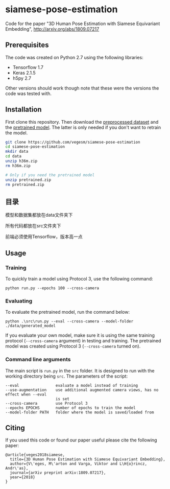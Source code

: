 # siamese-pose-estimation
Code for the paper "3D Human Pose Estimation with Siamese Equivariant Embedding", <http://arxiv.org/abs/1809.07217>

## Prerequisites

The code was created on Python 2.7 using the following libraries:

- Tensorflow 1.7
- Keras 2.1.5
- h5py 2.7

Other versions should work though note that these were the versions the code was tested with.

## Installation

First clone this repository. Then download the [preprocessed dataset](https://drive.google.com/open?id=1_1_DjwyCxEYVVnxc7u7mVj6EwiCnnsWT) and the [pretrained model](https://drive.google.com/open?id=1RsDpUmR7t3IBPhUbi-4wC3bjw3LrJgoE). The latter is only needed if you don't want to retrain the model. 

```bash
git clone https://github.com/vegesm/siamese-pose-estimation
cd siamese-pose-estimation
mkdir data
cd data
unzip h36m.zip
rm h36m.zip

# Only if you need the pretrained model
unzip pretrained.zip
rm pretrained.zip
```

## 目录

模型和数据集都放在data文件夹下

所有代码都放在src文件夹下

前端必须使用Tensorflow，版本高一点

## Usage

### Training

To quickly train a model using Protocol 3, use the following command:

``python run.py --epochs 100 --cross-camera``

### Evaluating

To evaluate the pretrained model, run the command below:

``python .\src\run.py --eval --cross-camera --model-folder ./data/generated_model``

If you evaluate your own model, make sure it is using the same training protocol  (``--cross-camera`` argument) in testing and training. The pretrained model was created using Protocol 3 (``--cross-camera`` turned on).

### Command line arguments

The main script is ``run.py`` in the ``src`` folder. It is designed to run with the working directory being ``src``. The parameters of the script:

```
--eval                evaluate a model instead of training
--use-augmentation    use additional augmented camera views, has no effect when --eval
                      is set
--cross-camera        use Protocol 3
--epochs EPOCHS       number of epochs to train the model
--model-folder PATH   folder where the model is saved/loaded from
```



## Citing

If you used this code or found our paper useful please cite the following paper:

```
@article{veges2018siamese,
  title={3D Human Pose Estimation with Siamese Equivariant Embedding},
  author={V\'eges, M\'arton and Varga, Viktor and L\H{o}rincz, Andr\'as},
  journal={arXiv preprint arXiv:1809.07217},
  year={2018}
}
```